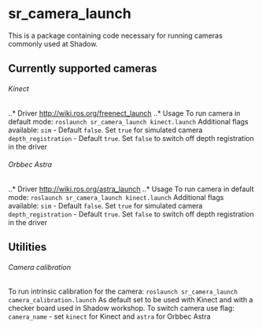 # sr_camera_launch

This is a package containing code necessary for running cameras commonly used at Shadow.

## Currently supported cameras
###### Kinect
..* Driver
<http://wiki.ros.org/freenect_launch>
..* Usage
To run camera in default mode:
`roslaunch sr_camera_launch kinect.launch`
Additional flags available:
`sim` - Default `false`. Set `true` for simulated camera
`depth_registration` - Default `true`. Set `false` to switch off depth registration in the driver
###### Orbbec Astra
..* Driver
<http://wiki.ros.org/astra_launch>
..* Usage
To run camera in default mode:
`roslaunch sr_camera_launch kinect.launch`
Additional flags available:
`sim` - Default `false`. Set `true` for simulated camera
`depth_registration` - Default `true`. Set `false` to switch off depth registration in the driver
## Utilities
###### Camera calibration
To run intrinsic calibration for the camera:
`roslaunch sr_camera_launch camera_calibration.launch`
As default set to be used with Kinect and with a checker board used in Shadow workshop. To switch camera use flag:
`camera_name` - set `kinect` for Kinect and `astra` for Orbbec Astra
